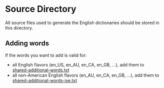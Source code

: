 # Source Directory

All source files used to generate the English dictionaries should be stored in this directory.

## Adding words

If the words you want to add is valid for:
- all English flavors (en_US, en_AU, en_CA, en_GB, ...),
add them to [shared-additional-words.txt](https://github.com/streetsidesoftware/cspell-dicts/blob/main/dictionaries/en_shared/src/shared-additional-words.txt)
- all non-American English flavors (en_AU, en_CA, en_GB, ...),
add them to [shared-additional-words-ise.txt](https://github.com/streetsidesoftware/cspell-dicts/blob/main/dictionaries/en_shared/src/shared-additional-words-ise.txt)
